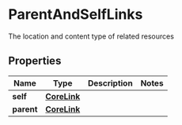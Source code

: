 

# ParentAndSelfLinks

The location and content type of related resources

## Properties

| Name | Type | Description | Notes |
|------------ | ------------- | ------------- | -------------|
|**self** | [**CoreLink**](CoreLink.md) |  |  |
|**parent** | [**CoreLink**](CoreLink.md) |  |  |



